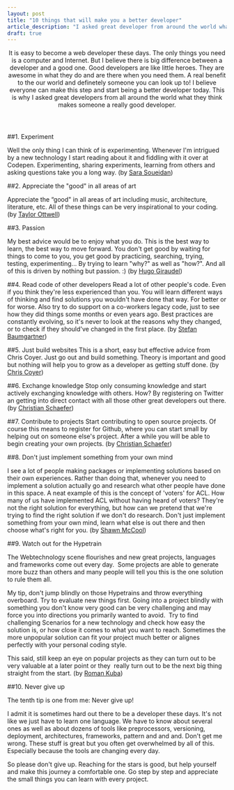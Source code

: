 ```yaml
---
layout: post
title: "10 things that will make you a better developer"
article_description: "I asked great developer from around the world what they think will make someone a better developer."
draft: true
---
```


<header>It is easy to become a web developer these days. The only things you need is a computer and Internet. But I believe there is big difference between a developer and a good one. Good developers are like little heroes. They are awesome in what they do and are there when you need them. A real benefit to the our world and definetely someone you can look up to! I believe everyone can make this step and start being a better developer today. This is why I asked great developers from all around the world what they think makes someone a really good developer.</header>

##1. Experiment 

Well the only thing I can think of is experimenting.
Whenever I'm intrigued by a new technology I start reading about it and fiddling with
it over at Codepen. Experimenting, sharing experiments, learning from others and asking questions take you a long way. (by [Sara Soueidan](http://sarasoueidan.com/))

##2. Appreciate the "good" in all areas of art

Appreciate the “good" in all areas of art including music, architecture, literature, etc. All of these things can be very inspirational to your coding. (by [Taylor Ottwell](http://taylorotwell.com/))

##3. Passion 

My best advice would be to enjoy what you do. This is the best way to learn, the best way to move forward. You don't get good by waiting for things to come to you, you get good by practicing, searching, trying, testing, experimenting... By trying to learn "why?" as well as "how?".
And all of this is driven by nothing but passion. :) (by [Hugo Giraudel](http://hugogiraudel.com/))

##4. Read code of other developers
Read a lot of other people's code. Even if you think they're less experienced than you. You will learn different ways of thinking and find solutions you wouldn't have done that way. For better or for worse. Also try to do support on a co-workers legacy code, just to see how they did things some months or even years ago. Best practices are constantly evolving, so it's never to look at the reasons why they changed, or to check if they should've changed in the first place. (by [Stefan Baumgartner](http://fettblog.eu/))

##5. Just build websites
This is a short, easy but effective advice from Chris Coyer. Just go out and build something. Theory is important and good but nothing will help you to grow as a developer as getting stuff done. (by [Chris Coyer](http://css-tricks.com/))

##6. Exchange knowledge
Stop only consuming knowledge and start actively exchanging knowledge with others. How? By registering on Twitter an getting into direct contact with all those other great developers out there. (by [Christian Schaefer](https://twitter.com/derSchepp))

##7. Contribute to projects 
Start contributing to open source projects. Of course this means to register for Github, where you can start small by helping out on someone else's project. After a while you will be able to begin creating your own projects. (by [Christian Schaefer](https://twitter.com/derSchepp))


##8. Don't just implement something from your own mind

I see a lot of people making packages or implementing solutions based
on their own experiences. Rather than doing that, whenever you need to
implement a solution actually go and research what other people have
done in this space. A neat example of this is the concept of 'voters'
for ACL. How many of us have implemented ACL without having heard of
voters? They're not the right solution for everything, but how can we
pretend that we're trying to find the right solution if we don't do
research. Don't just implement something from your own mind, learn
what else is out there and then choose what's right for you. (by [Shawn McCool](http://shawnmc.cool/))

##9. Watch out for the Hypetrain

The Webtechnology scene flourishes and new great projects, languages and frameworks come out every day. 
Some projects are able to generate more buzz than others and many people will tell you
this is the one solution to rule them all.

My tip, don't jump blindly on those Hypetrains and throw everything overboard.
Try to evaluate new things first. Going into a project blindly with something you don't know very good can
be very challenging and may force you into directions you primarily wanted to avoid. 
Try to find challenging Scenarios for a new technology and check how easy the solution is, or how close it comes to what you want to reach.
Sometimes the more unpopular solution can fit your project much better or alignes 
perfectly with your personal coding style.

This said, still keep an eye on popular projects as they can turn out to be very valuable at a later point or they 
really turn out to be the next big thing straight from the start. (by [Roman Kuba](http://codebryo.com/))

##10. Never give up

The tenth tip is one from me: Never give up!

I admit it is sometimes hard out there to be a developer these days. It's not like we just have to learn one language. We have to know about several ones as well as about dozens of tools like preprocessors, versioning, deployment, architectures, frameworks, pattern and and and. Don't get me wrong. These stuff is great but you often get overwhelmed by all of this. Especially because the tools are changing every day.

So please don't give up. Reaching for the stars is good, but help yourself and make this journey a comfortable one. Go step by step and appreciate the small things you can learn with every project.
